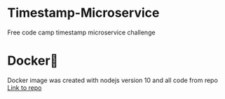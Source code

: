 # Timestamp-Microservice
Free code camp timestamp microservice challenge
# Docker:whale:
Docker image was created with nodejs version 10 and all code from repo
[Link to repo](https://hub.docker.com/r/jbonejasen2018/timestamp-microservice/)
